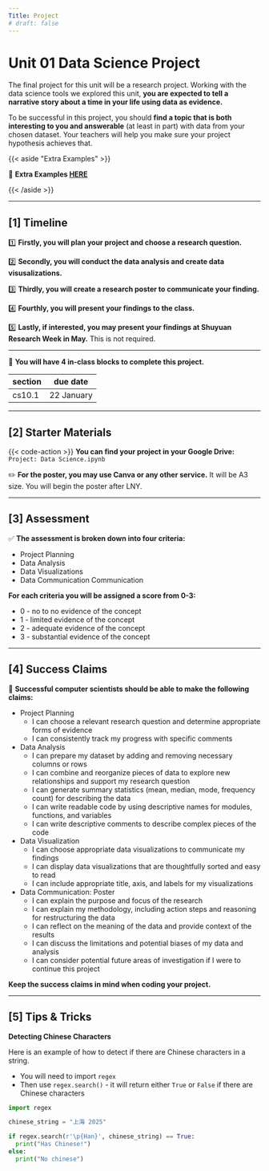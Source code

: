 ```yaml
---
Title: Project
# draft: false
---
```


# Unit 01 Data Science Project

The final project for this unit will be a research project. Working with the data science tools we explored this unit, **you are expected to tell a narrative story about a time in your life using data as evidence.** 

To be successful in this project, you should **find a topic that is both interesting to you and answerable** (at least in part) with data from your chosen dataset. Your teachers will help you make sure your project hypothesis achieves that. 

{{< aside "Extra Examples" >}}

📖 **Extra Examples [HERE](https://colab.research.google.com/drive/1K12_0EC4NpNWzzhl6hGw3ImAmtxzMJuJ?usp=sharing)**

{{< /aside >}}



---

## [1] Timeline

1️⃣ **Firstly, you will plan your project and choose a research question.**

2️⃣ **Secondly, you will conduct the data analysis and create data visusalizations.**

3️⃣ **Thirdly, you will create a research poster to communicate your finding.**

4️⃣ **Fourthly, you will present your findings to the class.**

5️⃣ **Lastly, if interested, you may present your findings at Shuyuan Research Week in May.**  This is not required. 

---

📅 **You will have 4 in-class blocks to complete this project.** 

| section | due date |
|---------|----------|
| cs10.1  | 22 January   |

---

## [2] Starter Materials

{{< code-action >}} **You can find your project in your Google Drive:** `Project: Data Science.ipynb`

✏️ **For the poster, you may use Canva or any other service.** It will be A3 size. You will begin the poster after LNY.

---

## [3] Assessment

✅ **The assessment is broken down into four criteria:**
- Project Planning  
- Data Analysis
- Data Visualizations 
- Data Communication Communication


**For each criteria you will be assigned a score from 0-3:**
- 0 - no to no evidence of the concept
- 1 - limited evidence of the concept
- 2 - adequate evidence of the concept
- 3 - substantial evidence of the concept


--- 

## [4] Success Claims

💯 **Successful computer scientists should be able to make the following claims:**
- Project Planning 
    - I can choose a relevant research question and determine appropriate forms of evidence
    - I can consistently track my progress with specific comments
- Data Analysis  
    - I can prepare my dataset by adding and removing necessary columns or rows
    - I can combine and reorganize pieces of data to explore new relationships and support my research question
    - I can generate summary statistics (mean, median, mode, frequency count) for describing the data
    - I can write readable code by using descriptive names for modules, functions, and variables
    - I can write descriptive comments to describe complex pieces of the code
- Data Visualization 
    - I can choose appropriate data visualizations to communicate my findings 
    - I can display data visualizations that are thoughtfully sorted and easy to read
    - I can include appropriate title, axis, and labels for my visualizations
- Data Communication: Poster 
    - I can explain the purpose and focus of the research 
    - I can explain my methodology, including action steps and reasoning for restructuring the data
    - I can reflect on the meaning of the data and provide context of the results
    - I can discuss the limitations and potential biases of my data and analysis 
    - I can consider potential future areas of investigation if I were to continue this project

**Keep the success claims in mind when coding your project.**

---

## [5] Tips & Tricks

**Detecting Chinese Characters**

Here is an example of how to detect if there are Chinese characters in a string.
- You will need to import `regex`
- Then use `regex.search()` - it will return either `True` or `False` if there are Chinese characters

```python
import regex

chinese_string = "上海 2025"

if regex.search(r'\p{Han}', chinese_string) == True:
  print("Has Chinese!")
else:
  print("No chinese")
```
